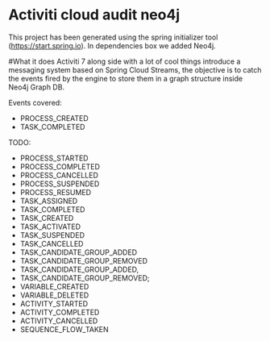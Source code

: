 # Activiti cloud audit neo4j

This project has been generated using the spring initializer tool (https://start.spring.io). In dependencies box we added Neo4j.

#What it does
Activiti 7 along side with a lot of cool things introduce a messaging system based on Spring Cloud Streams, the objective is to catch the events fired by the engine to store them in a graph structure inside Neo4j Graph DB.

Events covered:
- PROCESS_CREATED
- TASK_COMPLETED

TODO:
- PROCESS_STARTED
- PROCESS_COMPLETED
- PROCESS_CANCELLED
- PROCESS_SUSPENDED
- PROCESS_RESUMED
- TASK_ASSIGNED
- TASK_COMPLETED
- TASK_CREATED
- TASK_ACTIVATED
- TASK_SUSPENDED
- TASK_CANCELLED
- TASK_CANDIDATE_GROUP_ADDED
- TASK_CANDIDATE_GROUP_REMOVED
- TASK_CANDIDATE_GROUP_ADDED,
- TASK_CANDIDATE_GROUP_REMOVED;
- VARIABLE_CREATED
- VARIABLE_DELETED
- ACTIVITY_STARTED
- ACTIVITY_COMPLETED
- ACTIVITY_CANCELLED
- SEQUENCE_FLOW_TAKEN
